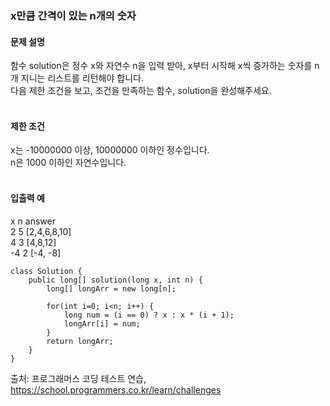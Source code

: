 ### x만큼 간격이 있는 n개의 숫자

#### 문제 설명
함수 solution은 정수 x와 자연수 n을 입력 받아, x부터 시작해 x씩 증가하는 숫자를 n개 지니는 리스트를 리턴해야 합니다.<br>
다음 제한 조건을 보고, 조건을 만족하는 함수, solution을 완성해주세요.<br>
<br>

#### 제한 조건
x는 -10000000 이상, 10000000 이하인 정수입니다.<br>
n은 1000 이하인 자연수입니다.<br>
<br>
#### 입출력 예<br>
x	n	answer<br>
2	5	[2,4,6,8,10]<br>
4	3	[4,8,12]<br>
-4	2	[-4, -8]<br>

```
class Solution {
    public long[] solution(long x, int n) {
        long[] longArr = new long[n];
        
        for(int i=0; i<n; i++) {
            long num = (i == 0) ? x : x * (i + 1);
            longArr[i] = num;
        }
        return longArr;
    }
}
```

출처: 프로그래머스 코딩 테스트 연습, https://school.programmers.co.kr/learn/challenges
